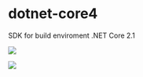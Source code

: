 # dotnet-core4

SDK for build enviroment .NET Core 2.1

[![](https://images.microbadger.com/badges/image/imdocker1/dotnet-core4.svg)](https://microbadger.com/images/imdocker1/dotnet-core4 "Get your own image badge on microbadger.com")

[![](https://images.microbadger.com/badges/version/imdocker1/dotnet-core4.svg)](https://microbadger.com/images/imdocker1/dotnet-core4 "Get your own version badge on microbadger.com")
